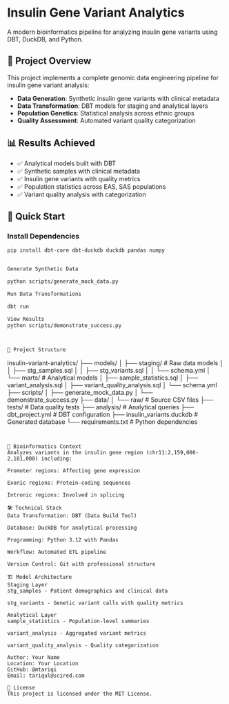 # Insulin Gene Variant Analytics

A modern bioinformatics pipeline for analyzing insulin gene variants using DBT, DuckDB, and Python.

## 🧬 Project Overview

This project implements a complete genomic data engineering pipeline for insulin gene variant analysis:

- **Data Generation**: Synthetic insulin gene variants with clinical metadata
- **Data Transformation**: DBT models for staging and analytical layers  
- **Population Genetics**: Statistical analysis across ethnic groups
- **Quality Assessment**: Automated variant quality categorization

## 📊 Results Achieved

- ✅ Analytical models built with DBT
- ✅ Synthetic samples with clinical metadata
- ✅ Insulin gene variants with quality metrics
- ✅ Population statistics across EAS, SAS populations
- ✅ Variant quality analysis with categorization

## 🚀 Quick Start

### Install Dependencies
```bash
pip install dbt-core dbt-duckdb duckdb pandas numpy


Generate Synthetic Data

python scripts/generate_mock_data.py

Run Data Transformations

dbt run

View Results
python scripts/demonstrate_success.py



📁 Project Structure


```
insulin-variant-analytics/
├── models/
│   ├── staging/                 # Raw data models
│   │   ├── stg_samples.sql
│   │   ├── stg_variants.sql
│   │   └── schema.yml
│   └── marts/                   # Analytical models
│       ├── sample_statistics.sql
│       ├── variant_analysis.sql
│       ├── variant_quality_analysis.sql
│       └── schema.yml
├── scripts/
│   ├── generate_mock_data.py
│   └── demonstrate_success.py
├── data/
│   └── raw/                     # Source CSV files
├── tests/                       # Data quality tests
├── analysis/                    # Analytical queries
├── dbt_project.yml              # DBT configuration
├── insulin_variants.duckdb      # Generated database
└── requirements.txt             # Python dependencies

```


🧪 Bioinformatics Context
Analyzes variants in the insulin gene region (chr11:2,159,000-2,181,000) including:

Promoter regions: Affecting gene expression

Exonic regions: Protein-coding sequences

Intronic regions: Involved in splicing

🛠 Technical Stack
Data Transformation: DBT (Data Build Tool)

Database: DuckDB for analytical processing

Programming: Python 3.12 with Pandas

Workflow: Automated ETL pipeline

Version Control: Git with professional structure

🏗 Model Architecture
Staging Layer
stg_samples - Patient demographics and clinical data

stg_variants - Genetic variant calls with quality metrics

Analytical Layer
sample_statistics - Population-level summaries

variant_analysis - Aggregated variant metrics

variant_quality_analysis - Quality categorization

Author: Your Name
Location: Your Location
GitHub: @mtariqi
Email: tariqul@scired.com

📄 License
This project is licensed under the MIT License.

